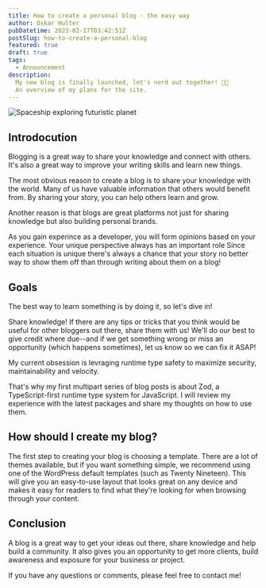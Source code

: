 ```yaml
---
title: How to create a personal blog - the easy way
author: Oskar Hulter
pubDatetime: 2023-02-17T03:42:51Z
postSlug: how-to-create-a-personal-blog
featured: true
draft: true
tags:
  - Announcement
description:
  My new blog is finally launched, let's nerd out together! 👨‍💻 
  An overview of my plans for the site. 
---
```


![Spaceship exploring futuristic planet](https://res.cloudinary.com/dduqjmlr5/image/upload/v1677006718/spaceship-exploring-futuristic-city_topwip.png)

## Introdocution

Blogging is a great way to share your knowledge and connect with others. It's
also a great way to improve your writing skills and learn new things.

The most obvious reason to create a blog is to share your knowledge with the
world. Many of us have valuable information that others would benefit from.
By sharing your story, you can help others learn and grow.

Another reason is that blogs are great platforms not just for sharing knowledge
but also building personal brands.

As you gain experince as a developer, you will form opinions based on your
experience. Your unique perspective always has an important role
Since each situation is unique there's always a chance that your
story no better way to show them off than
through writing about them on a blog!

## Goals

The best way to learn something is by doing it, so let's dive in!

Share knowledge! If there are any tips or tricks that you think would be useful for other bloggers out there, share them with us! We'll do our best to give credit where due--and if we get something wrong or miss an opportunity (which happens sometimes), let us know so we can fix it ASAP!

 My current obsession is levraging runtime type safety to maximize security, maintainability and velocity.

That's why my first multipart series of blog posts is about Zod, a
TypeScript-first runtime type system for JavaScript. I will review my experience
with the latest packages and share my thoughts on how to use them.

## How should I create my blog?

The first step to creating your blog is choosing a template. There are a lot of themes available, but if you want something simple, we recommend using one of the WordPress default templates (such as Twenty Nineteen). This will give you an easy-to-use layout that looks great on any device and makes it easy for readers to find what they're looking for when browsing through your content.

## Conclusion

A blog is a great way to get your ideas out there, share knowledge and help build a community. It also gives you an opportunity to get more clients, build awareness and exposure for your business or project.

If you have any questions or comments, please feel free to contact me!

